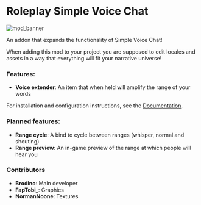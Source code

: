 # Roleplay Simple Voice Chat

![mod_banner](https://imgur.com/eJa97jA.png)

An addon that expands the functionality of Simple Voice Chat!

When adding this mod to your project you are supposed to edit locales and assets in a way that everything will fit your narrative universe!

### Features:

- **Voice extender**: An item that when held will amplify the range of your words

For installation and configuration instructions, see the [Documentation](https://docs.brodino.dev/minecraft/roleplay-simple-voice-chat).

### Planned features:
- **Range cycle**: A bind to cycle between ranges (whisper, normal and shouting)
- **Range preview**: An in-game preview of the range at which people will hear you


### Contributors
- **Brodino**: Main developer
- **FapTobi_**: Graphics
- **NormanNoone**: Textures

